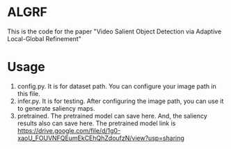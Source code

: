 # ALGRF
This is the code for the paper "Video Salient Object Detection via Adaptive Local-Global Refinement"

# Usage
1. config.py. It is for dataset path. You can configure your image path in this file.
2. infer.py. It is for testing. After configuring the image path, you can use it to generate saliency maps.
3. pretrained. The pretrained model can save here. And, the saliency results also can save here. The pretrained model link is https://drive.google.com/file/d/1g0-xaoU_FOUVNFQEumEkCEhQhZdoufzN/view?usp=sharing

